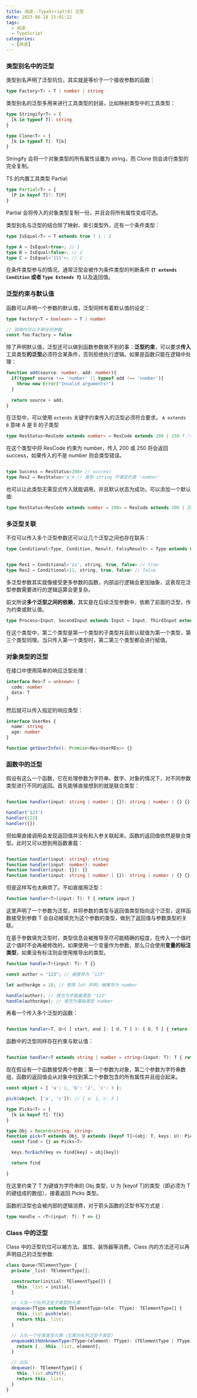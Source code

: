```yaml
---
title: 阅读--TypeScript(8) 泛型
date: 2023-06-18 15:01:12
tags:
  - 阅读
  - TypeScript
categories:
  - [阅读]
---
```


### 类型别名中的泛型

类型别名声明了泛型坑位，其实就是等价于一个接收参数的函数：
```ts
type Factory<T> = T | number | string
```

类型别名的泛型多用来进行工具类型的封装，比如映射类型中的工具类型：
```ts
type Stringify<T> = {
  [k in typeof T]: string
}

type Clone<T> = {
  [k in typeof T]: T[k]
}
```
Stringify 会将一个对象类型的所有属性设置为 string，而 Clone 则会进行类型的完全复制。

TS 的内置工具类型 Partial:
```ts
type Partial<T> = {
  [P in keyof T]?: T[P]
}
```
Partial 会将传入的对象类型复制一份，并且会将所有属性变成可选。

类型别名与泛型的结合除了映射、索引类型外，还有一个条件类型：
```ts
type IsEqual<T> = T extends true ? 1 : 2

type A = IsEqual<true>; // 1
type B = IsEqual<false>; // 2
type C = IsEqual<'111'>; // 2
```

在条件类型参与的情况，通常泛型会被作为条件类型的判断条件 **(`T extends Condition` 或者 `Type Extends T`)** 以及返回值。


### 泛型约束与默认值
函数可以声明一个参数的默认值，泛型同样有着默认值的设定：
```ts
type Factory<T = boolean> = T | number

// 调用时可以不带任何参数
const foo:Factory = false
```

除了声明默认值，泛型还可以做到函数参数做不到的事：**泛型约束**，可以要求**传入**工具类型**的泛型**必须符合某条件，否则拒绝执行逻辑。如果是函数只能在逻辑中处理：
```ts
function add(source: number, add: number){
  if(typeof source !== 'number' || typeof add !== 'number'){
    throw new Error("Invalid arguments!")
  }
  
  return source + add;
}
```

在泛型中，可以使用 `extends` 关键字约束传入的泛型必须符合要求。 `A extends B` 意味 A 是 B 的子类型

```ts
type ResStatus<ResCode extends number> = ResCode extends 200 | 250 ? 'success' : 'failure'
```
在这个类型中将 ResCode 约束为 number，传入 200 或 250 将会返回 success，如果传入的不是 number 则会类型错误。
```ts

type Success = ResStatus<200> // success
type Res2 = ResStatus<'x'> // 类型 string 不满足约束 'number'

```
也可以让此类型无需显式传入就能调用，并且默认状态为成功，可以添加一个默认值:
```ts
type ResStatus<ResCode extends number = 200> = ResCode extends 200 | 250 ? 'success' : 'failure'
```

### 多泛型关联
不仅可以传入多个泛型参数还可以让几个泛型之间也存在联系：
```ts
type Conditional<Type, Condition, Result, FalsyResult> = Type extends Condition ? Result : FalsyResult


type Res1 = Conditional<'zz', string, true, false> // true
type Res2 = Conditional<11, string, true, false> // false

```
多泛型参数其实就像接受更多参数的函数，内部运行逻辑会更加抽象，这表现在泛型参数需要进行的逻辑运算会更复杂。

前文所说**多个泛型之间的依赖**，其实是在后续泛型参数中，依赖了前面的泛型，作为约束或默认值。
```ts
type Process<Input, SecondInput extends Input = Input, ThirdInput extends SecondInput = SecondInput> = number
```

在这个类型中，第二个类型是第一个类型的子类型并且默认赋值为第一个类型，第三个类型同理。当只传入第一个类型时，第二第三个类型都会进行赋值。

### 对象类型的泛型
在接口中使用简单的响应泛型处理：
```ts
interface Res<T = unknown> {
  code: number
  data: T
}
```
然后就可以传入指定的响应类型：
```ts
interface UserRes {
  name: string
  age: number
}

function getUserInfo(): Promise<Res<UserREs>> {}
```


### 函数中的泛型
假设有这么一个函数，它在处理参数为字符串、数字、对象的情况下，对不同参数类型进行不同的返回。首先能够直接想到的就是联合类型：
```ts

function handler(input: string | number | {}): string | number | {} {}

handler('123')
handler(123)
handler({})
```

但如果直接调用会发现返回值并没有和入参关联起来。函数的返回值依然是联合类型。此时又可以想到用函数重载：
```ts

function handler(input: string): string
function handler(input: number): number
function handler(input: {}): {}
function handler(input: string | number | {}): string | number | {} {}

```

但是这样写也太麻烦了。不如直接用泛型：
```ts
function handler<T>(input: T): T { return input }
```
这里声明了一个参数为泛型，并将参数的类型与返回值类型指向这个泛型，这样函数接受到参数 T 会自动被填充为这个参数的类型，做到了返回值与参数类型的关联。

在基于参数填充泛型时，类型信息会被推导至尽可能精确的程度，在传入一个值时这个值时不会再被修改的，如果使用一个变量作为参数，那么只会使用**变量的标注类型**，如果没有标注则会使用推导出的类型。

```ts
function handle<T>(input: T): T {}

const author = "123"; // 被推导为 "123"

let authorAge = 18; // 使用 let 声明，被推导为 number

handle(author); // 填充为字面量类型 "123"
handle(authorAge); // 填充为基础类型 number
```

再看一个传入多个泛型的函数：
```ts

function handler<T, U>( [ start, end ]: [ U, T ] ): [ U, T ] { return [ end, start ] }

```

函数中的泛型同样存在约束与默认值：
```ts

function handler<T extends string | number = string>(input: T): T { return input }

```

现在假设有一个函数接受两个参数：第一个参数为对象，第二个参数为字符串数组，函数的返回值会从对象中找到第二个参数包含的所有属性并且组合起来。

```ts
const object = { 'a': 1, 'b': '2', 'c': 3 };

pick(object, ['a', 'c']); // { a: 1, c: 3 }

type Picks<T> = {
  [k in keyof T]: T[k]
}

type Obj = Record<string, string>
function pick<T extends Obj, U extends [keyof T]>(obj: T, keys: U): Picks<T> {
  const find = {} as Picks<T>

  keys.forEach(key => find[key] = obj[key])

  return find

}
```

在这里约束了 T 为键值为字符串的 Obj 类型，U 为 [keyof T]的类型（即必须为 T 的键组成的数组），接着返回 Picks 类型。

函数的泛型也会被内部的逻辑消费，对于箭头函数的泛型书写方式是：
```ts
type Handle = <T>(input: T): T => {}
```


### Class 中的泛型
Class 中的泛型坑位可以被方法、属性、装饰器等消费。Class 内的方法还可以再声明自己的泛型参数:
```ts
class Queue<TElementType> {
  private _list: TElementType[];

  constructor(initial: TElementType[]) {
    this._list = initial;
  }

  // 入队一个队列泛型子类型的元素
  enqueue<TType extends TElementType>(ele: TType): TElementType[] {
    this._list.push(ele);
    return this._list;
  }

  // 入队一个任意类型元素（无需为队列泛型子类型）
  enqueueWithUnknownType<TType>(element: TType): (TElementType | TType)[] {
    return [...this._list, element];
  }

  // 出队
  dequeue(): TElementType[] {
    this._list.shift();
    return this._list;
  }
}
```